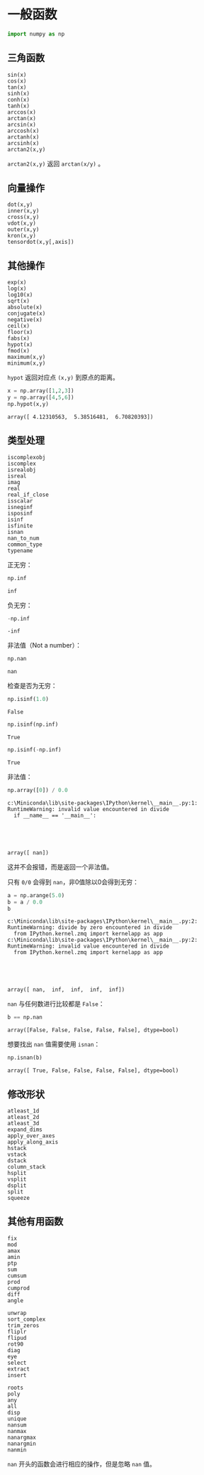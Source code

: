 # 一般函数


```python
import numpy as np
```

## 三角函数

    sin(x)
    cos(x)
    tan(x)
    sinh(x)
    conh(x)
    tanh(x)
    arccos(x)
    arctan(x)
    arcsin(x)
    arccosh(x)
    arctanh(x)
    arcsinh(x)
    arctan2(x,y)

`arctan2(x,y)` 返回 `arctan(x/y)` 。

## 向量操作

    dot(x,y)
    inner(x,y)
    cross(x,y)
    vdot(x,y)
    outer(x,y)
    kron(x,y)
    tensordot(x,y[,axis])

## 其他操作

    exp(x)
    log(x)
    log10(x)
    sqrt(x)
    absolute(x)
    conjugate(x)
    negative(x)
    ceil(x)
    floor(x)
    fabs(x)
    hypot(x)
    fmod(x)
    maximum(x,y)
    minimum(x,y)

`hypot` 返回对应点 `(x,y)` 到原点的距离。


```python
x = np.array([1,2,3])
y = np.array([4,5,6])
np.hypot(x,y)
```




    array([ 4.12310563,  5.38516481,  6.70820393])



## 类型处理

    iscomplexobj
    iscomplex
    isrealobj
    isreal
    imag
    real
    real_if_close
    isscalar
    isneginf
    isposinf
    isinf
    isfinite
    isnan
    nan_to_num
    common_type
    typename

正无穷：


```python
np.inf
```




    inf



负无穷：


```python
-np.inf
```




    -inf



非法值（Not a number）：


```python
np.nan
```




    nan



检查是否为无穷：


```python
np.isinf(1.0)
```




    False




```python
np.isinf(np.inf)
```




    True




```python
np.isinf(-np.inf)
```




    True



非法值：


```python
np.array([0]) / 0.0
```

    c:\Miniconda\lib\site-packages\IPython\kernel\__main__.py:1: RuntimeWarning: invalid value encountered in divide
      if __name__ == '__main__':
    




    array([ nan])



这并不会报错，而是返回一个非法值。

只有 `0/0` 会得到 `nan`，非0值除以0会得到无穷：


```python
a = np.arange(5.0)
b = a / 0.0
b
```

    c:\Miniconda\lib\site-packages\IPython\kernel\__main__.py:2: RuntimeWarning: divide by zero encountered in divide
      from IPython.kernel.zmq import kernelapp as app
    c:\Miniconda\lib\site-packages\IPython\kernel\__main__.py:2: RuntimeWarning: invalid value encountered in divide
      from IPython.kernel.zmq import kernelapp as app
    




    array([ nan,  inf,  inf,  inf,  inf])



`nan` 与任何数进行比较都是 `False`：


```python
b == np.nan
```




    array([False, False, False, False, False], dtype=bool)



想要找出 `nan` 值需要使用 `isnan`：


```python
np.isnan(b)
```




    array([ True, False, False, False, False], dtype=bool)



## 修改形状

    atleast_1d
    atleast_2d
    atleast_3d
    expand_dims
    apply_over_axes
    apply_along_axis
    hstack
    vstack
    dstack
    column_stack
    hsplit
    vsplit
    dsplit
    split
    squeeze

## 其他有用函数

    fix
    mod
    amax
    amin
    ptp
    sum
    cumsum
    prod
    cumprod
    diff
    angle

    unwrap
    sort_complex
    trim_zeros
    fliplr
    flipud
    rot90
    diag
    eye
    select
    extract
    insert

    roots
    poly
    any
    all
    disp
    unique
    nansum
    nanmax
    nanargmax
    nanargmin
    nanmin

`nan` 开头的函数会进行相应的操作，但是忽略 `nan` 值。
